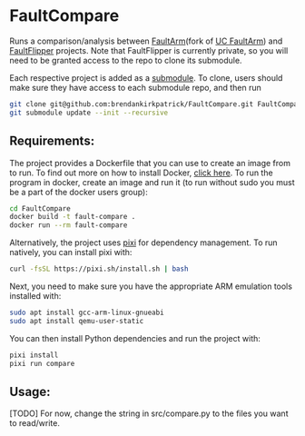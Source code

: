 # FaultCompare
Runs a comparison/analysis between [FaultArm](https://github.com/brendankirkpatrick/FaultArm)(fork of [UC FaultArm](https://github.com/UCdasec/FaultArm)) and
[FaultFlipper](https://github.com/UCdasec/FaultFlipper) projects. Note that FaultFlipper is currently private, so you will need to be granted access to the repo to clone its submodule.

Each respective project is added as a [submodule](https://git-scm.com/book/en/v2/Git-Tools-Submodules). To clone, users should make sure they have access to each submodule repo, and then run
```bash
git clone git@github.com:brendankirkpatrick/FaultCompare.git FaultCompare/
git submodule update --init --recursive
```

## Requirements:
The project provides a Dockerfile that you can use to create an image from to run. To find out more on how to install Docker, [click here](https://docs.docker.com/engine/install/).
To run the program in docker, create an image and run it (to run without sudo you must be a part of the docker users group):
```bash
cd FaultCompare
docker build -t fault-compare .
docker run --rm fault-compare
```

Alternatively, the project uses [pixi](https://github.com/prefix-dev/pixi) for dependency management. To run natively, you can install pixi with:
```bash
curl -fsSL https://pixi.sh/install.sh | bash
```
Next, you need to make sure you have the appropriate ARM emulation tools installed with:
```bash
sudo apt install gcc-arm-linux-gnueabi
sudo apt install qemu-user-static
```
You can then install Python dependencies and run the project with:
```bash
pixi install
pixi run compare
```

## Usage:
[TODO] For now, change the string in src/compare.py to the files you want to read/write.
